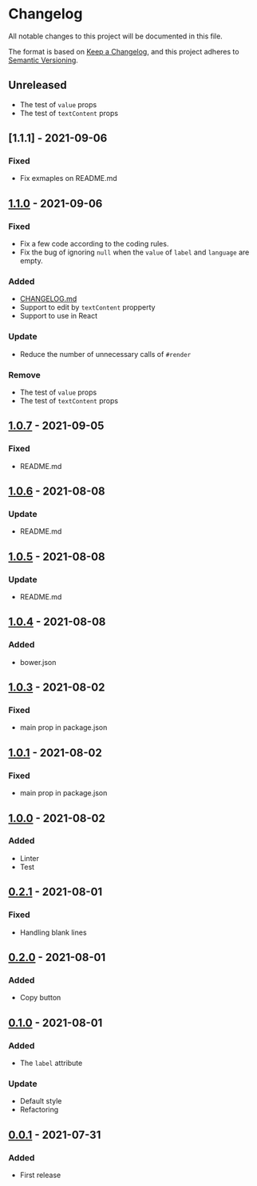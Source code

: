 # Changelog

All notable changes to this project will be documented in this file.

The format is based on [Keep a Changelog](https://keepachangelog.com/en/1.0.0/),
and this project adheres to [Semantic Versioning](https://semver.org/spec/v2.0.0.html).

## Unreleased

- The test of `value` props
- The test of `textContent` props

## [1.1.1] - 2021-09-06

### Fixed

- Fix exmaples on README.md

## [1.1.0] - 2021-09-06

### Fixed

- Fix a few code according to the coding rules.
- Fix the bug of ignoring `null` when the `value` of `label` and `language`  are empty.

### Added

- [CHANGELOG.md](CHANGELOG.md)
- Support to edit by `textContent` propperty
- Support to use in React

### Update

- Reduce the number of unnecessary calls of `#render`

### Remove

- The test of `value` props
- The test of `textContent` props

## [1.0.7] - 2021-09-05

### Fixed

- README.md

## [1.0.6] - 2021-08-08

### Update

- README.md

## [1.0.5] - 2021-08-08

### Update

- README.md

## [1.0.4] - 2021-08-08

### Added

- bower.json

## [1.0.3] - 2021-08-02

### Fixed

- main prop in package.json

## [1.0.1] - 2021-08-02

### Fixed

- main prop in package.json

## [1.0.0] - 2021-08-02

### Added

- Linter
- Test

## [0.2.1] - 2021-08-01

### Fixed

- Handling blank lines

## [0.2.0] - 2021-08-01

### Added

- Copy button

## [0.1.0] - 2021-08-01

### Added

- The `label` attribute

### Update

- Default style
- Refactoring

## [0.0.1] - 2021-07-31

### Added

- First release

[1.1.0]: https://github.com/heppokofrontend/html-code-block-element/releases/tag/v1.1.0
[1.0.7]: https://github.com/heppokofrontend/html-code-block-element/releases/tag/v1.0.7
[1.0.6]: https://github.com/heppokofrontend/html-code-block-element/releases/tag/v1.0.6
[1.0.5]: https://github.com/heppokofrontend/html-code-block-element/releases/tag/v1.0.5
[1.0.4]: https://github.com/heppokofrontend/html-code-block-element/releases/tag/v1.0.4
[1.0.3]: https://github.com/heppokofrontend/html-code-block-element/releases/tag/v1.0.3
[1.0.1]: https://github.com/heppokofrontend/html-code-block-element/releases/tag/v1.0.1
[1.0.0]: https://github.com/heppokofrontend/html-code-block-element/releases/tag/v1.0.0
[0.2.1]: https://github.com/heppokofrontend/html-code-block-element/releases/tag/v0.2.1
[0.2.0]: https://github.com/heppokofrontend/html-code-block-element/releases/tag/v0.2.0
[0.1.0]: https://github.com/heppokofrontend/html-code-block-element/releases/tag/v0.1.0
[0.0.1]: https://github.com/heppokofrontend/html-code-block-element/releases/tag/v0.0.1
